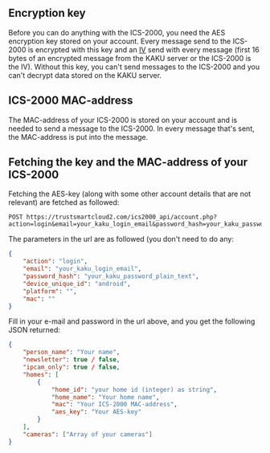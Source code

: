 ## Encryption key

Before you can do anything with the ICS-2000, you need the AES encryption key stored on your account. Every message send
to the ICS-2000 is encrypted with this key and an [IV](https://en.wikipedia.org/wiki/Initialization_vector)
send with every message (first 16 bytes of an encrypted message from the KAKU server or the ICS-2000 is the IV). Without
this key, you can't send messages to the ICS-2000 and you can't decrypt data stored on the KAKU server.


## ICS-2000 MAC-address
The MAC-address of your ICS-2000 is stored on your account and is needed to send a message to the ICS-2000.
In every message that's sent, the MAC-address is put into the message.

## Fetching the key and the MAC-address of your ICS-2000

Fetching the AES-key (along with some other account details that are not relevant) are fetched as followed:

```http request
POST https://trustsmartcloud2.com/ics2000_api/account.php?action=login&email=your_kaku_login_email&password_hash=your_kaku_password_plain_text&device_unique_id=android&platform=&mac=
```

The parameters in the url are as followed (you don't need to do any:

```json 
{
    "action": "login", 
    "email": "your_kaku_login_email",
    "password_hash": "your_kaku_password_plain_text",
    "device_unique_id": "android",
    "platform": "",
    "mac": ""
}
```

Fill in your e-mail and password in the url above, and you get the following JSON returned:

```json 
{
    "person_name": "Your name",
    "newsletter": true / false,
    "ipcam_only": true / false,
    "homes": [
        {
            "home_id": "your home id (integer) as string",
            "home_name": "Your home name",
            "mac": "Your ICS-2000 MAC-address",
            "aes_key": "Your AES-key"
        }
    ],
    "cameras": ["Array of your cameras"]
}
```
